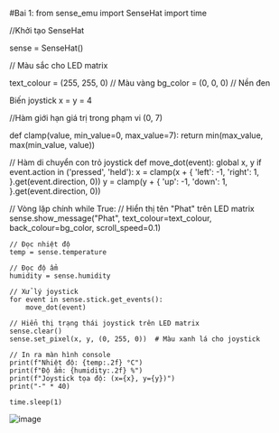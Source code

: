 #Bai 1:
from sense_emu import SenseHat
import time

 //Khởi tạo SenseHat
 
sense = SenseHat()

// Màu sắc cho LED matrix

text_colour = (255, 255, 0)  // Màu vàng
bg_color = (0, 0, 0)         // Nền đen

Biến joystick
x = y = 4

//Hàm giới hạn giá trị trong phạm vi (0, 7)

def clamp(value, min_value=0, max_value=7):
    return min(max_value, max(min_value, value))

// Hàm di chuyển con trỏ joystick
def move_dot(event):
    global x, y
    if event.action in ('pressed', 'held'):
        x = clamp(x + {
            'left': -1,
            'right': 1,
        }.get(event.direction, 0))
        y = clamp(y + {
            'up': -1,
            'down': 1,
        }.get(event.direction, 0))

// Vòng lặp chính
while True:
    // Hiển thị tên "Phat" trên LED matrix
    sense.show_message("Phat", text_colour=text_colour, back_colour=bg_color, scroll_speed=0.1)
    
    // Đọc nhiệt độ
    temp = sense.temperature
    
    // Đọc độ ẩm
    humidity = sense.humidity
    
    // Xử lý joystick
    for event in sense.stick.get_events():
        move_dot(event)
    
    // Hiển thị trạng thái joystick trên LED matrix
    sense.clear()
    sense.set_pixel(x, y, (0, 255, 0))  # Màu xanh lá cho joystick
    
    // In ra màn hình console
    print(f"Nhiệt độ: {temp:.2f} °C")
    print(f"Độ ẩm: {humidity:.2f} %")
    print(f"Joystick tọa độ: (x={x}, y={y})")
    print("-" * 40)
    
    time.sleep(1)

  ![image](https://github.com/user-attachments/assets/ed06483d-92aa-45ab-8cb7-d7f548784088)



